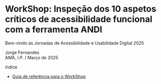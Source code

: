 # WorkShop: Inspeção dos 10 aspetos críticos de acessibilidade funcional com a ferramenta ANDI

Bem-vindo às Jornadas de Acessibilidade e Usabilidade Digital 2025

Jorge Fernandes<br>
AMA, I.P. / Março de 2025

índice

- [Guia de referência para o WorkShop](guia.html)
